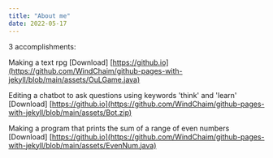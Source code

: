 ```yaml
---
title: "About me"
date: 2022-05-17
---
```


3 accomplishments:

Making a text rpg
[Download] [https://github.io](https://github.com/WindChaim/github-pages-with-jekyll/blob/main/assets/OuLGame.java)

Editing a chatbot to ask questions using keywords 'think' and 'learn'
[Download] [https://github.io](https://github.com/WindChaim/github-pages-with-jekyll/blob/main/assets/Bot.zip)

Making a program that prints the sum of a range of even numbers
[Download] [https://github.io](https://github.com/WindChaim/github-pages-with-jekyll/blob/main/assets/EvenNum.java)
